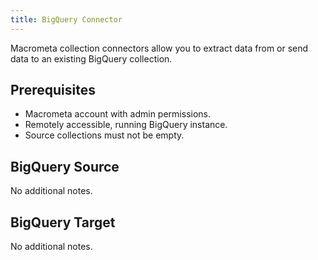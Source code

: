 ```yaml
---
title: BigQuery Connector
---
```


Macrometa collection connectors allow you to extract data from or send data to an existing BigQuery collection.

## Prerequisites

- Macrometa account with admin permissions.
- Remotely accessible, running BigQuery instance.
- Source collections must not be empty.

## BigQuery Source

No additional notes.

## BigQuery Target

No additional notes.
